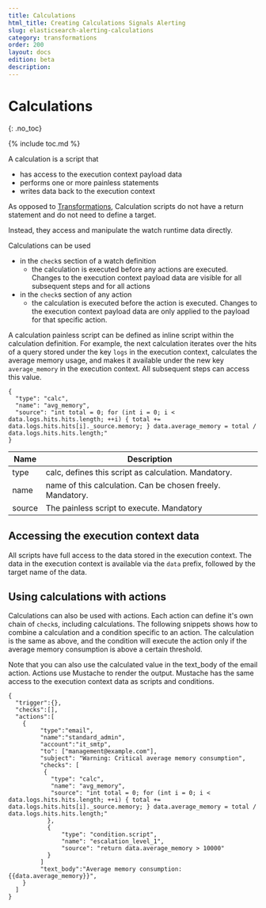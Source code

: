 ```yaml
---
title: Calculations
html_title: Creating Calculations Signals Alerting
slug: elasticsearch-alerting-calculations
category: transformations
order: 200
layout: docs
edition: beta
description:
---
```


<!--- Copyright 2019 floragunn GmbH -->

# Calculations
{: .no_toc}

{% include toc.md %}

A calculation is a script that

* has access to the execution context payload data
* performs one or more painless statements
* writes data back to the execution context

As opposed to [Transformations](transformations_transformations.md), Calculation scripts do not have a return statement and do not need to define a target.

Instead, they access and manipulate the watch runtime data directly.

Calculations can be used

* in the `check`s section of a watch definition
  * the calculation is executed before any actions are executed. Changes to the execution context payload data are visible for all subsequent steps and for all actions
* in the `check`s section of any action
  * the calculation is executed before the action is executed. Changes to the execution context payload data are only applied to the payload for that specific action.


A calculation painless script can be defined as inline script within the calculation definition. For example, the next calculation iterates over the hits of a query stored under the key `logs` in the  execution context, calculates the average memory usage, and makes it available under the new key `average_memory` in the execution context. All subsequent steps can access this value.

```
{
  "type": "calc",
  "name": "avg_memory",
  "source": "int total = 0; for (int i = 0; i < data.logs.hits.hits.length; ++i) { total += data.logs.hits.hits[i]._source.memory; } data.average_memory = total / data.logs.hits.hits.length;"
}
```

| Name | Description |
|---|---|
| type | calc, defines this script as calculation. Mandatory. |
| name | name of this calculation. Can be chosen freely. Mandatory. |
| source | The painless script to execute. Mandatory |

## Accessing the execution context data

All scripts have full access to the data stored in the execution context. The data in the execution context is available via the `data` prefix, followed by the target name of the data.

## Using calculations with actions

Calculations can also be used with actions. Each action can define it's own chain of `check`s, including calculations. The following snippets shows how to combine a calculation and a condition specific to an action. The calculation is the same as above, and the condition will execute the action only if the average memory consumption is above a certain threshold.

Note that you can also use the calculated value in the text_body of the email action. Actions use Mustache to render the output. Mustache has the same access to the execution context data as scripts and conditions.

<!-- {% raw %} -->
```
{
  "trigger":{},
  "checks":[],
  "actions":[
    {
         "type":"email",
         "name":"standard_admin",
         "account":"it_smtp",
         "to": ["management@example.com"],
         "subject": "Warning: Critical average memory consumption",
         "checks": [
          {
            "type": "calc",
            "name": "avg_memory",
            "source": "int total = 0; for (int i = 0; i < data.logs.hits.hits.length; ++i) { total += data.logs.hits.hits[i]._source.memory; } data.average_memory = total / data.logs.hits.hits.length;"
           },
           {
               "type": "condition.script",
               "name": "escalation_level_1",
               "source": "return data.average_memory > 10000"
           }
         ]
         "text_body":"Average memory consumption: {{data.average_memory}}",
    }    
  ]
}
```
<!-- {% endraw %} -->
